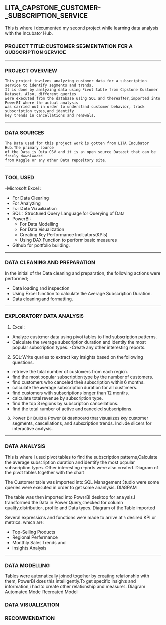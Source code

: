 ## LITA_CAPSTONE_CUSTOMER-_SUBSCRIPTION_SERVICE
This is where i documented my second project while learning data analysis with the Incubator Hub.
### PROJECT TITLE:CUSTOMER SEGMENTATION FOR A SUBSCRIPTION SERVICE
---
### PROJECT OVERVIEW
    This project involves analyzing customer data for a subscription service to identify segments and trends.
    It is done by analyzing data using Pivot table from Capstone Customer Dataset. Also, different queries 
    were executed from the database using SQL and thereafter,imported into PowerBI where the actual analysis 
    was carried out in order to understand customer behavior, track subscription types,and identify
    key trends in cancellations and renewals. 
---
### DATA SOURCES
    The Data used for this project work is gotten from LITA Incubator Hub.The primary source 
    of the Data is Data CSV and it is an open source Dataset that can be freely downloaded 
    from Kaggle or any other Data repository site.
 ---
### TOOL USED
-Microsoft Excel :
  - For Data Cleaning
  - For Analyzing
  - For Data Visualization
- SQL : Structured Query Language for Querying of Data
- PowerBI:
  - For Data Modelling
  - For Data Visualization
  - Creating Key Performance Indicators(KPIs)
  - Using DAX Function to perform basic measures
- Github for portfolio building.
---
 ### DATA CLEANING AND PREPARATION
  In the initial of the Data cleaning and preparation, the following actions were performed;
   - Data loading and inspection
   - Using Excel function to calculate the Average Subscription Duration.
   - Data cleaning and formatting.
---
###  EXPLORATORY DATA ANALYSIS
1. Excel:
  - Analyze customer data using pivot tables to find subscription patterns.
  - Calculate the average subscription duration and identify the most popular 
subscription types.
  -Create any other interesting reports.
2. SQL:Write queries to extract key insights based on the following questions. 
- retrieve the total number of customers from each region.
- find the most popular subscription type by the number of customers.
- find customers who canceled their subscription within 6 months.
- calculate the average subscription duration for all customers.
- find customers with subscriptions longer than 12 months.
- calculate total revenue by subscription type.
- find the top 3 regions by subscription cancellations.
- find the total number of active and canceled subscriptions.
3. Power BI: Build a Power BI dashboard that visualizes key customer segments, cancellations, and subscription trends. Include slicers for interactive analysis.
---
### DATA ANALYSIS
 This is where i used pivot tables to find the subscription patterns,Calculate the average subscription duration and identify the most popular 
subscription types. Other interesting reports were also created.
    Diagram of the pivot tables together with the chart

    
 The Customer table was imported into SQL Management Studio were some queries were executed in order to get some ananlysis.
 DIAGRAM

The table was then imported into PowerBI desktop for analysis.I transformed the Data in Power Query,checked for column quality,distribution, profile and Data types.
  Diagram of the Table imported

  Several expressions and functions were made to arrive at a desired KPI or metrics. which are:
  - Top-Selling Products
  - Regional Performance 
  - Monthly Sales Trends and
  - insights Analysis

---
### DATA MODELLING
 Tables were automatically joined together by creating relationship with them, PowerBI does this intelligently.To get specific insights and 
information,i had to create other relationship and measures.
 Diagram
 Automated Model                                    Recreated Model

### DATA VISUALIZATION


### RECOMMENDATION
